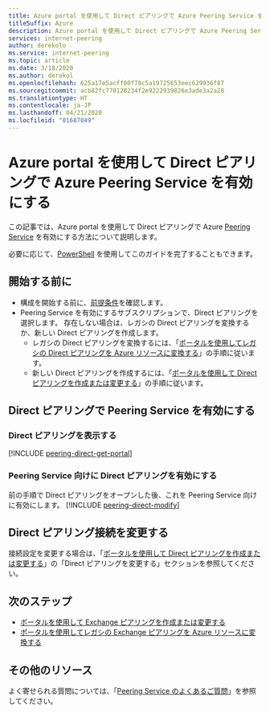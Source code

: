 ```yaml
---
title: Azure portal を使用して Direct ピアリングで Azure Peering Service を有効にする
titleSuffix: Azure
description: Azure portal を使用して Direct ピアリングで Azure Peering Service を有効にする
services: internet-peering
author: derekolo
ms.service: internet-peering
ms.topic: article
ms.date: 3/18/2020
ms.author: derekol
ms.openlocfilehash: 625a17e5acff00f78c5a19725653eec629936f87
ms.sourcegitcommit: acb82fc770128234f2e9222939826e3ade3a2a28
ms.translationtype: HT
ms.contentlocale: ja-JP
ms.lasthandoff: 04/21/2020
ms.locfileid: "81687049"
---
```

# <a name="enable-azure-peering-service-on-a-direct-peering-by-using-the-azure-portal"></a>Azure portal を使用して Direct ピアリングで Azure Peering Service を有効にする

この記事では、Azure portal を使用して Direct ピアリングで Azure [Peering Service](overview-peering-service.md) を有効にする方法について説明します。

必要に応じて、[PowerShell](howto-peering-service-powershell.md) を使用してこのガイドを完了することもできます。

## <a name="before-you-begin"></a>開始する前に
* 構成を開始する前に、[前提条件](prerequisites.md)を確認します。
* Peering Service を有効にするサブスクリプションで、Direct ピアリングを選択します。 存在しない場合は、レガシの Direct ピアリングを変換するか、新しい Direct ピアリングを作成します。
    * レガシの Direct ピアリングを変換するには、「[ポータルを使用してレガシの Direct ピアリングを Azure リソースに変換する](howto-legacy-direct-portal.md)」の手順に従います。
    * 新しい Direct ピアリングを作成するには、「[ポータルを使用して Direct ピアリングを作成または変更する](howto-direct-portal.md)」の手順に従います。

## <a name="enable-peering-service-on-a-direct-peering"></a>Direct ピアリングで Peering Service を有効にする

### <a name="view-direct-peering"></a><a name= get></a>Direct ピアリングを表示する
[!INCLUDE [peering-direct-get-portal](./includes/direct-portal-get.md)]

### <a name="enable-the-direct-peering-for-peering-service"></a><a name= get></a>Peering Service 向けに Direct ピアリングを有効にする

前の手順で Direct ピアリングをオープンした後、これを Peering Service 向けに有効にします。
[!INCLUDE [peering-direct-modify](./includes/peering-service-direct-portal.md)]

## <a name="modify-a-direct-peering-connection"></a>Direct ピアリング接続を変更する

接続設定を変更する場合は、「[ポータルを使用して Direct ピアリングを作成または変更する](howto-direct-portal.md)」の「Direct ピアリングを変更する」セクションを参照してください。

## <a name="next-steps"></a>次のステップ

* [ポータルを使用して Exchange ピアリングを作成または変更する](howto-exchange-portal.md)
* [ポータルを使用してレガシの Exchange ピアリングを Azure リソースに変換する](howto-legacy-exchange-portal.md)

## <a name="additional-resources"></a>その他のリソース

よく寄せられる質問については、「[Peering Service のよくあるご質問](service-faqs.md)」を参照してください。